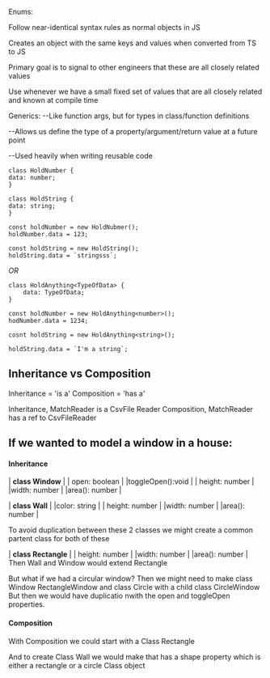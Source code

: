 Enums:

Follow near-identical syntax rules as normal objects in JS

Creates an object with the same keys and values when converted from TS to JS

Primary goal is to signal to other engineers that these are all closely related values

Use whenever we have a small fixed set of values that are all closely related and known at compile time

Generics:
--Like function args, but for types in class/function definitions

--Allows us define the type of a property/argument/return value at a future point

--Used heavily when writing reusable code

```
class HoldNumber {
data: number;
}

class HoldString {
data: string;
}

const holdNumber = new HoldNubmer();
holdNumber.data = 123;

const holdString = new HoldString();
holdString.data = `stringsss`;
```

_OR_

```
class HoldAnything<TypeOfData> {
    data: TypeOfData;
}

const holdNumber = new HoldAnything<number>();
hodNumber.data = 1234;

cosnt holdString = new HoldAnything<string>();

holdString.data = `I'm a string`;
```

## Inheritance vs Composition

Inheritance = 'is a'
Composition = 'has a'

Inheritance, MatchReader is a CsvFile Reader
Composition, MatchReader has a ref to CsvFileReader

## If we wanted to model a window in a house:

#### Inheritance

| **class Window** |
| open: boolean |
|toggleOpen():void |
| height: number |
|width: number |
|area(): number |

| **class Wall** |
|color: string |
| height: number |
|width: number |
|area(): number |

To avoid duplication between these 2 classes we might create a common partent class for both of these

| **class Rectangle** |
| height: number |
|width: number |
|area(): number |
Then Wall and Window would extend Rectangle

But what if we had a circular window?
Then we might need to make class Window RectangleWindow
and class Circle with a child class CircleWindow
But then we would have duplicatio nwith the open and toggleOpen properties.

#### Composition

With Composition we could start with a Class Rectangle

And to create Class Wall we would make that has a shape property which is either a rectangle or a circle Class object
